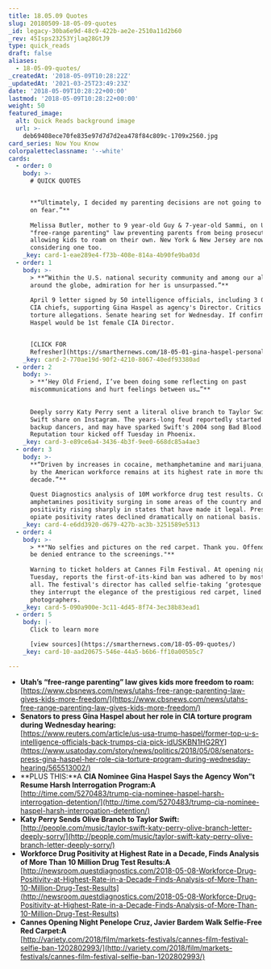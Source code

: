 ```yaml
---
title: 18.05.09 Quotes
slug: 20180509-18-05-09-quotes
_id: legacy-30ba6e9d-48c9-422b-ae2e-2510a11d2b60
_rev: 45Isps23253Yjlaq28GtJ9
type: quick_reads
draft: false
aliases:
  - 18-05-09-quotes/
_createdAt: '2018-05-09T10:28:22Z'
_updatedAt: '2021-03-25T23:49:23Z'
date: '2018-05-09T10:28:22+00:00'
lastmod: '2018-05-09T10:28:22+00:00'
weight: 50
featured_image:
  alt: Quick Reads background image
  url: >-
    deb69408ece70fe835e97d7d7d2ea478f84c809c-1709x2560.jpg
card_series: Now You Know
colorpaletteclassname: '--white'
cards:
  - order: 0
    body: >-
      # QUICK QUOTES


      **“Ultimately, I decided my parenting decisions are not going to be based
      on fear.”**  
        
      Melissa Butler, mother to 9 year-old Guy & 7-year-old Sammi, on Utah's new
      "free-range parenting" law preventing parents from being prosecuted for
      allowing kids to roam on their own. New York & New Jersey are now
      considering one too.
    _key: card-1-eae289e4-f73b-408e-814a-4b90fe9ba03d
  - order: 1
    body: >-
      > **“Within the U.S. national security community and among our allies
      around the globe, admiration for her is unsurpassed.”**  
        
      April 9 letter signed by 50 intelligence officials, including 3 Obama-era
      CIA chiefs, supporting Gina Haspel as agency's Director. Critics cite
      torture allegations. Senate hearing set for Wednesday. If confirmed,
      Haspel would be 1st female CIA Director.


      [CLICK FOR
      Refresher](https://smarthernews.com/18-05-01-gina-haspel-personal-life/)
    _key: card-2-770ae19d-90f2-4210-8067-40edf93380ad
  - order: 2
    body: >-
      > **‘Hey Old Friend, I’ve been doing some reflecting on past
      miscommunications and hurt feelings between us…”**  
        
        
      Deeply sorry Katy Perry sent a literal olive branch to Taylor Swift which
      Swift share on Instagram. The years-long feud reportedly started over
      backup dancers, and may have sparked Swift's 2004 song Bad Blood. Swift's
      Reputation tour kicked off Tuesday in Phoenix.
    _key: card-3-e89ce6a4-3436-4b3f-9ee0-668dc85a4ae3
  - order: 3
    body: >-
      **“Driven by increases in cocaine, methamphetamine and marijuana, drug use
      by the American workforce remains at its highest rate in more than a
      decade.”**  
        
      Quest Diagnostics analysis of 10M workforce drug test results. Cocaine &
      amphetamines positivity surging in some areas of the country and marijuana
      positivity rising sharply in states that have made it legal. Prescription
      opiate positivity rates declined dramatically on national basis.
    _key: card-4-e6dd3920-d679-427b-ac3b-3251589e5313
  - order: 4
    body: >-
      > **"No selfies and pictures on the red carpet. Thank you. Offenders will
      be denied entrance to the screenings."**  
        
      Warning to ticket holders at Cannes Film Festival. At opening night
      Tuesday, reports the first-of-its-kind ban was adhered to by most, but not
      all. The festival's director has called selfie-taking ‘grotesque’ & said
      they interrupt the elegance of the prestigious red carpet, lined by
      photographers.
    _key: card-5-090a900e-3c11-4d45-8f74-3ec38b83ead1
  - order: 5
    body: |-
      Click to learn more

      [view sources](https://smarthernews.com/18-05-09-quotes/)
    _key: card-10-aad20675-546e-44a5-b6b6-ff10a005b5c7

---
```

* **Utah’s “free-range parenting” law gives kids more freedom to roam:** [https://www.cbsnews.com/news/utahs-free-range-parenting-law-gives-kids-more-freedom/](https://www.cbsnews.com/news/utahs-free-range-parenting-law-gives-kids-more-freedom/)
* **Senators to press Gina Haspel about her role in CIA torture program during Wednesday hearing:**  
[https://www.reuters.com/article/us-usa-trump-haspel/former-top-u-s-intelligence-officials-back-trumps-cia-pick-idUSKBN1HG2RY](https://www.usatoday.com/story/news/politics/2018/05/08/senators-press-gina-haspel-her-role-cia-torture-program-during-wednesday-hearing/565513002/)
* **PLUS THIS:**A **CIA Nominee Gina Haspel Says the Agency Won”t Resume Harsh Interrogation Program:A** [http://time.com/5270483/trump-cia-nominee-haspel-harsh-interrogation-detention/](http://time.com/5270483/trump-cia-nominee-haspel-harsh-interrogation-detention/)
* **Katy Perry Sends Olive Branch to Taylor Swift:**  
[http://people.com/music/taylor-swift-katy-perry-olive-branch-letter-deeply-sorry/](http://people.com/music/taylor-swift-katy-perry-olive-branch-letter-deeply-sorry/)
* **Workforce Drug Positivity at Highest Rate in a Decade, Finds Analysis of More Than 10 Million Drug Test Results:A** [http://newsroom.questdiagnostics.com/2018-05-08-Workforce-Drug-Positivity-at-Highest-Rate-in-a-Decade-Finds-Analysis-of-More-Than-10-Million-Drug-Test-Results](http://newsroom.questdiagnostics.com/2018-05-08-Workforce-Drug-Positivity-at-Highest-Rate-in-a-Decade-Finds-Analysis-of-More-Than-10-Million-Drug-Test-Results)
* **Cannes Opening Night Penelope Cruz, Javier Bardem Walk Selfie-Free Red Carpet:A**  
[http://variety.com/2018/film/markets-festivals/cannes-film-festival-selfie-ban-1202802993/](http://variety.com/2018/film/markets-festivals/cannes-film-festival-selfie-ban-1202802993/)